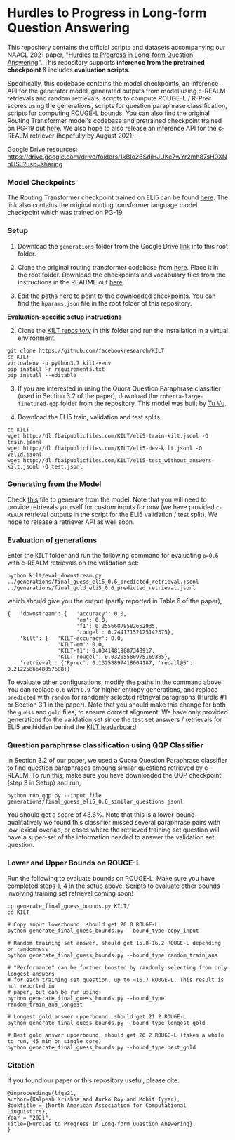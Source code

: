 # Hurdles to Progress in Long-form Question Answering

This repository contains the official scripts and datasets accompanying our NAACL 2021 paper, "[Hurdles to Progress in Long-form Question Answering](https://arxiv.org/abs/2103.06332)". This repository supports **inference from the pretrained checkpoint** & includes **evaluation scripts**.

Specifically, this codebase contains the model checkpoints, an inference API for the generator model, generated outputs from model using c-REALM retrievals and random retrievals, scripts to compute ROUGE-L / R-Prec scores using the generations, scripts for question paraphrase classification, scripts for computing ROUGE-L bounds. You can also find the original Routing Transformer model's codebase and pretrained checkpoint trained on PG-19 out [here](https://github.com/google-research/google-research/tree/master/routing_transformer).  We also hope to also release an inference API for the c-REALM retriever (hopefully by August 2021).

Google Drive resources: https://drive.google.com/drive/folders/1kBIo26SdjHJUKe7wYr2mh87sH0XNnUSJ?usp=sharing

### Model Checkpoints

The Routing Transformer checkpoint trained on ELI5 can be found [here](https://github.com/google-research/google-research/tree/master/routing_transformer#pre-trained-pg-19-checkpoint-). The link also contains the original routing transformer language model checkpoint which was trained on PG-19.

### Setup

1. Download the `generations` folder from the Google Drive [link](https://drive.google.com/drive/folders/1kBIo26SdjHJUKe7wYr2mh87sH0XNnUSJ?usp=sharing) into this root folder.

2. Clone the original routing transformer codebase from [here](https://github.com/google-research/google-research/tree/master/routing_transformer). Place it in the root folder. Download the checkpoints and vocabulary files from the instructions in the README out [here](https://github.com/google-research/google-research/tree/master/routing_transformer#pre-trained-pg-19-checkpoint-).

3. Edit the paths [here](https://github.com/martiansideofthemoon/hurdles-longform-qa/blob/main/routing_tf_api_generation_eli5.py#L29-L31) to point to the downloaded checkpoints. You can find the `hparams.json` file in the root folder of this repository.

**Evaluation-specific setup instructions**

2. Clone the [KILT repository](https://github.com/facebookresearch/KILT) in this folder and run the installation in a virtual environment.

```
git clone https://github.com/facebookresearch/KILT
cd KILT
virtualenv -p python3.7 kilt-venv
pip install -r requirements.txt
pip install --editable .
```

3. If you are interested in using the Quora Question Paraphrase classifier (used in Section 3.2 of the paper), download the `roberta-large-finetuned-qqp` folder from the repository. This model was built by [Tu Vu](https://people.cs.umass.edu/~tuvu/).

4. Download the ELI5 train, validation and test splits.

```
cd KILT
wget http://dl.fbaipublicfiles.com/KILT/eli5-train-kilt.jsonl -O train.jsonl
wget http://dl.fbaipublicfiles.com/KILT/eli5-dev-kilt.jsonl -O valid.jsonl
wget http://dl.fbaipublicfiles.com/KILT/eli5-test_without_answers-kilt.jsonl -O test.jsonl
```

### Generating from the Model

Check [this](https://github.com/martiansideofthemoon/hurdles-longform-qa/blob/main/eval_generate_eli5.py) file to generate from the model. Note that you will need to provide retrievals yourself for custom inputs for now (we have provided `c-REALM` retrieval outputs in the script for the ELI5 validation / test split). We hope to release a retriever API as well soon.

### Evaluation of generations

Enter the `KILT` folder and run the following command for evaluating `p=0.6` with c-REALM retrievals on the validation set:

```
python kilt/eval_downstream.py ../generations/final_guess_eli5_0.6_predicted_retrieval.jsonl ../generations/final_gold_eli5_0.6_predicted_retrieval.jsonl
```

which should give you the output (partly reported in Table 6 of the paper),

```
{   'downstream': {   'accuracy': 0.0,
                      'em': 0.0,
                      'f1': 0.25566078582652935,
                      'rougel': 0.24417152125142375},
    'kilt': {   'KILT-accuracy': 0.0,
                'KILT-em': 0.0,
                'KILT-f1': 0.03414819887348917,
                'KILT-rougel': 0.03205580975169385},
    'retrieval': {'Rprec': 0.13258897418004187, 'recall@5': 0.2122586648057688}}
```

To evaluate other configurations, modify the paths in the command above. You can replace `0.6` with `0.9` for higher entropy generations, and replace `predicted` with `random` for randomly selected retrieval paragraphs (Hurdle #1 or Section 3.1 in the paper). Note that you should make this change for both the `guess` and `gold` files, to ensure correct alignment. We have only provided generations for the validation set since the test set answers / retrievals for ELI5 are hidden behind the [KILT leaderboard](https://eval.ai/web/challenges/challenge-page/689/leaderboard/1908).

### Question paraphrase classification using QQP Classifier

In Section 3.2 of our paper, we used a Quora Question Paraphrase classifier to find question paraphrases amoung similar questions retrieved by c-REALM. To run this, make sure you have downloaded the QQP checkpoint (step 3 in Setup) and run,

```
python run_qqp.py --input_file generations/final_guess_eli5_0.6_similar_questions.jsonl
```

You should get a score of 43.6%. Note that this is a lower-bound --- qualitatively we found this classifier missed several paraphrase pairs with low lexical overlap, or cases where the retrieved training set question will have a super-set of the information needed to answer the validation set question.

### Lower and Upper Bounds on ROUGE-L

Run the following to evaluate bounds on ROUGE-L. Make sure you have completed steps 1, 4 in the setup above. Scripts to evaluate other bounds involving training set retrieval coming soon!

```
cp generate_final_guess_bounds.py KILT/
cd KILT

# Copy input lowerbound, should get 20.0 ROUGE-L
python generate_final_guess_bounds.py --bound_type copy_input

# Random training set answer, should get 15.8-16.2 ROUGE-L depending on randomness
python generate_final_guess_bounds.py --bound_type random_train_ans

# "Performance" can be further boosted by randomly selecting from only longest answers
# for each training set question, up to ~16.7 ROUGE-L. This result is not reported in
# paper, but can be run using:
python generate_final_guess_bounds.py --bound_type random_train_ans_longest

# Longest gold answer upperbound, should get 21.2 ROUGE-L
python generate_final_guess_bounds.py --bound_type longest_gold

# Best gold answer upperbound, should get 26.2 ROUGE-L (takes a while to run, 45 min on single core)
python generate_final_guess_bounds.py --bound_type best_gold
```

### Citation

If you found our paper or this repository useful, please cite:

```
@inproceedings{lfqa21,
author={Kalpesh Krishna and Aurko Roy and Mohit Iyyer},
Booktitle = {North American Association for Computational Linguistics},
Year = "2021",
Title={Hurdles to Progress in Long-form Question Answering},
}
```
